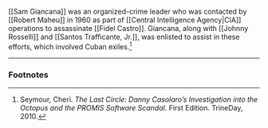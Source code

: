 [[Sam Giancana]] was an organized-crime leader who was contacted by [[Robert Maheu]] in 1960 as part of [[Central Intelligence Agency|CIA]] operations to assassinate [[Fidel Castro]]. Giancana, along with [[Johnny Rosselli]] and [[Santos Trafficante, Jr.]], was enlisted to assist in these efforts, which involved Cuban exiles.[^1]

---
### Footnotes

[^1]: Seymour, Cheri. *The Last Circle: Danny Casolaro’s Investigation into the Octopus and the PROMIS Software Scandal*. First Edition. TrineDay, 2010.